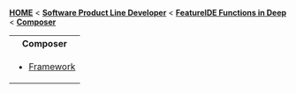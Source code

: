 <!-- Breadcrumb -->
[**HOME**](https://github.com/tthuem/FeatureIDE/wiki) < [**Software Product Line Developer**](https://github.com/tthuem/FeatureIDE/wiki/Software-Product-Line-Developer) < [**FeatureIDE Functions in Deep**](https://github.com/tthuem/FeatureIDE/wiki/FeatureIDE-Functions-in-Deep) < [**Composer**](https://github.com/tthuem/FeatureIDE/wiki/FeatureIDE-Composer)

<!-- Introduction -->

<!-- Outline -->

<!-- Content -->
<table>
	<tr>
		<th>
			Composer
		</th>
	</tr>
	<tr>
		<td>
			<ul>
				<li>
					<a href="/tthuem/FeatureIDE/wiki/Framework-Composer">Framework</a>
				</li>
			</ul>
		</td>
	</tr>
</table>